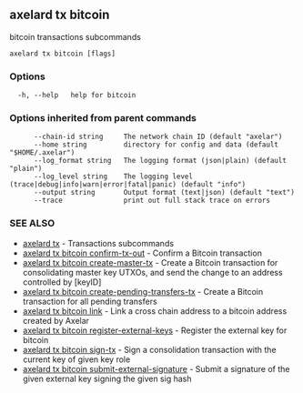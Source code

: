 ## axelard tx bitcoin

bitcoin transactions subcommands

```
axelard tx bitcoin [flags]
```

### Options

```
  -h, --help   help for bitcoin
```

### Options inherited from parent commands

```
      --chain-id string     The network chain ID (default "axelar")
      --home string         directory for config and data (default "$HOME/.axelar")
      --log_format string   The logging format (json|plain) (default "plain")
      --log_level string    The logging level (trace|debug|info|warn|error|fatal|panic) (default "info")
      --output string       Output format (text|json) (default "text")
      --trace               print out full stack trace on errors
```

### SEE ALSO

- [axelard tx](axelard_tx.md)	 - Transactions subcommands
- [axelard tx bitcoin confirm-tx-out](axelard_tx_bitcoin_confirm-tx-out.md)	 - Confirm a Bitcoin transaction
- [axelard tx bitcoin create-master-tx](axelard_tx_bitcoin_create-master-tx.md)	 - Create a Bitcoin transaction for consolidating master key UTXOs, and send the change to an address controlled by \[keyID\]
- [axelard tx bitcoin create-pending-transfers-tx](axelard_tx_bitcoin_create-pending-transfers-tx.md)	 - Create a Bitcoin transaction for all pending transfers
- [axelard tx bitcoin link](axelard_tx_bitcoin_link.md)	 - Link a cross chain address to a bitcoin address created by Axelar
- [axelard tx bitcoin register-external-keys](axelard_tx_bitcoin_register-external-keys.md)	 - Register the external key for bitcoin
- [axelard tx bitcoin sign-tx](axelard_tx_bitcoin_sign-tx.md)	 - Sign a consolidation transaction with the current key of given key role
- [axelard tx bitcoin submit-external-signature](axelard_tx_bitcoin_submit-external-signature.md)	 - Submit a signature of the given external key signing the given sig hash
